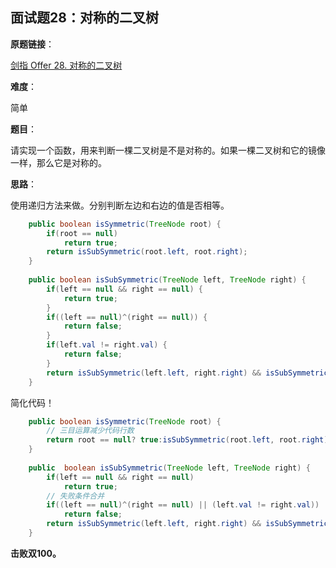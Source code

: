 ## 面试题28：对称的二叉树

**原题链接**：

[剑指 Offer 28. 对称的二叉树](https://leetcode-cn.com/problems/dui-cheng-de-er-cha-shu-lcof/)

**难度**：

简单

**题目**：

请实现一个函数，用来判断一棵二叉树是不是对称的。如果一棵二叉树和它的镜像一样，那么它是对称的。

**思路**：

使用递归方法来做。分别判断左边和右边的值是否相等。

```java
	public boolean isSymmetric(TreeNode root) {
		if(root == null)
			return true;
		return isSubSymmetric(root.left, root.right);
    }
	
	public boolean isSubSymmetric(TreeNode left, TreeNode right) {
		if(left == null && right == null) {
			return true;
		}
		if((left == null)^(right == null)) {
			return false;
		}
		if(left.val != right.val) {
			return false;
		}
		return isSubSymmetric(left.left, right.right) && isSubSymmetric(left.right, right.left);
	}
```
简化代码！
```java
	public boolean isSymmetric(TreeNode root) {
		// 三目运算减少代码行数
		return root == null? true:isSubSymmetric(root.left, root.right);
    }
	
	public  boolean isSubSymmetric(TreeNode left, TreeNode right) {
		if(left == null && right == null) 
			return true;
		// 失败条件合并
		if((left == null)^(right == null) || (left.val != right.val))
			return false;
		return isSubSymmetric(left.left, right.right) && isSubSymmetric(left.right, right.left);
	}
```
**击败双100。**
